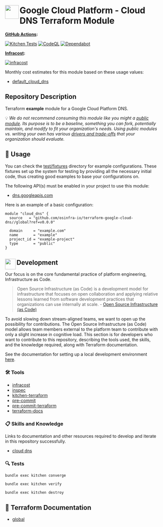 # <img align="left" width="45" height="45" src="https://github.com/osinfra-io/terraform-google-cloud-dns/assets/1610100/522eb664-92ad-4962-86d6-5206e9257b21"> Google Cloud Platform - Cloud DNS Terraform Module

**[GitHub Actions](https://github.com/osinfra-io/terraform-google-cloud-dns/actions):**

[![Kitchen Tests](https://github.com/osinfra-io/terraform-google-cloud-dns/actions/workflows/kitchen.yml/badge.svg)](https://github.com/osinfra-io/terraform-google-cloud-dns/actions/workflows/kitchen.yml) [![CodeQL](https://github.com/osinfra-io/terraform-google-cloud-dns/actions/workflows/github-code-scanning/codeql/badge.svg)](https://github.com/osinfra-io/terraform-google-cloud-dns/actions/workflows/github-code-scanning/codeql) [![Dependabot](https://github.com/osinfra-io/terraform-google-cloud-dns/actions/workflows/dependabot.yml/badge.svg)](https://github.com/osinfra-io/terraform-google-cloud-dns/actions/workflows/dependabot.yml)

**[Infracost](https://www.infracost.io):**

[![infracost](https://img.shields.io/endpoint?label=Default&url=https://dashboard.api.infracost.io/shields/json/cbeecfe3-576f-4553-984c-e451a575ee47/repos/46392ab4-cde4-4013-b146-95f5e0476ba8/branch/b70ef89a-aeec-4730-86df-c2358e0d1e78/terraform-google-cloud-dns%2520-%2520Default)](https://dashboard.infracost.io/org/osinfra-io/repos/46392ab4-cde4-4013-b146-95f5e0476ba8?tab=settings)

Monthly cost estimates for this module based on these usage values:

- [default_cloud_dns](test/fixtures/default_cloud_dns/infracost-usage.yml)

## Repository Description

Terraform **example** module for a Google Cloud Platform DNS.

💡 *We do not recommend consuming this module like you might a [public module](https://registry.terraform.io/browse/modules). Its purpose is to be a baseline, something you can fork, potentially maintain, and modify to fit your organization's needs. Using public modules vs. writing your own has various [drivers and trade-offs](https://docs.osinfra.io/fundamentals/architecture-decision-records/adr-0003) that your organization should evaluate.*

## 🔩 Usage

You can check the [test/fixtures](test/fixtures/) directory for example configurations. These fixtures set up the system for testing by providing all the necessary initial code, thus creating good examples to base your configurations on.

The following API(s) must be enabled in your project to use this module:

- [dns.googleapis.com](https://console.cloud.google.com/apis/library/dns.googleapis.com)

Here is an example of a basic configuration:

```hcl
module "cloud_dns" {
  source   = "github.com/osinfra-io/terraform-google-cloud-dns//global?ref=v0.0.0"

  domain     = "example.com"
  name       = "example"
  project_id = "example-project"
  type       = "public"
}
```

## <img align="left" width="35" height="35" src="https://github.com/osinfra-io/github-organization-management/assets/1610100/39d6ae3b-ccc2-42db-92f1-276a5bc54e65"> Development

Our focus is on the core fundamental practice of platform engineering, Infrastructure as Code.

>Open Source Infrastructure (as Code) is a development model for infrastructure that focuses on open collaboration and applying relative lessons learned from software development practices that organizations can use internally at scale. - [Open Source Infrastructure (as Code)](https://www.osinfra.io)

To avoid slowing down stream-aligned teams, we want to open up the possibility for contributions. The Open Source Infrastructure (as Code) model allows team members external to the platform team to contribute with only a slight increase in cognitive load. This section is for developers who want to contribute to this repository, describing the tools used, the skills, and the knowledge required, along with Terraform documentation.

See the documentation for setting up a local development environment [here](https://docs.osinfra.io/fundamentals/development-setup).

### 🛠️ Tools
- [infracost](https://github.com/infracost/infracost)
- [inspec](https://github.com/inspec/inspec)
- [kitchen-terraform](https://github.com/newcontext-oss/kitchen-terraform)
- [pre-commit](https://github.com/pre-commit/pre-commit)
- [pre-commit-terraform](https://github.com/antonbabenko/pre-commit-terraform)
- [terraform-docs](https://github.com/terraform-docs/terraform-docs)

### 📋 Skills and Knowledge

Links to documentation and other resources required to develop and iterate in this repository successfully.

- [cloud dns](https://cloud.google.com/dns/docs)

### 🔍 Tests

```none
bundle exec kitchen converge
```

```none
bundle exec kitchen verify
```

```none
bundle exec kitchen destroy
```

## 📓 Terraform Documentation

- [global](global/README.md)
